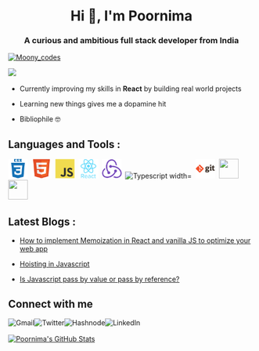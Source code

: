 <h1 align="center">Hi 👋, I'm Poornima</h1>
<h3 align="center">A curious and ambitious full stack developer from India</h3>
<p align="left"> <a href="https://twitter.com/Moony_codes" target="blank"><img src="https://img.shields.io/twitter/follow/Moony_codes?logo=twitter&style=flat-square" alt="Moony_codes" /></a> </p>
<img src="https://komarev.com/ghpvc/?username=poornima-alugubelly&style=flat-square" />


- Currently improving my skills in **React** by building real world projects

- Learning new things gives me a dopamine hit 

- Bibliophile :nerd_face:

## Languages and Tools :
<div>
  <img src="https://github.com/devicons/devicon/blob/master/icons/css3/css3-plain-wordmark.svg"  title="CSS3" alt="CSS" width="40" height="40"/>&nbsp;
  <img src="https://github.com/devicons/devicon/blob/master/icons/html5/html5-original.svg" title="HTML5" alt="HTML" width="40" height="40"/>&nbsp;
   <img src="https://github.com/devicons/devicon/blob/master/icons/javascript/javascript-original.svg" title="JavaScript" alt="JavaScript" width="40" height="40"/>&nbsp;
  <img src="https://github.com/devicons/devicon/blob/master/icons/react/react-original-wordmark.svg" title="React" alt="React" width="40" height="40"/>&nbsp;
  <img src="https://github.com/devicons/devicon/blob/master/icons/redux/redux-original.svg" title="Redux" alt="Redux " width="40" height="40"/>&nbsp;
  <img src="https://img.icons8.com/color/48/000000/typescript.png" title="Typescript" alt="Typescript width="40" height="40"/>&nbsp;
  <img src="https://github.com/devicons/devicon/blob/master/icons/git/git-original-wordmark.svg" title="Git" **alt="Git" width="40" height="40"/>&nbsp;
  <img src="https://cdn.jsdelivr.net/gh/devicons/devicon/icons/jira/jira-original-wordmark.svg" width="40" height="40" />&nbsp;
                                                                                                                      <img src="https://img.icons8.com/color/48/000000/firebase.png" width="40" height="40" />&nbsp;
                                                                                                                     
</div>

## Latest Blogs :

- [How to implement Memoization in React and vanilla JS to optimize your web app](https://poornima-alugubelly.hashnode.dev/how-to-implement-memoization-in-react-and-vanilla-js-to-optimize-your-web-app)

- [Hoisting in Javascript](https://www.scaler.com/topics/hoisting-in-javascript/)

- [Is Javascript pass by value or pass by reference?](https://poornima-alugubelly.hashnode.dev/is-javascript-pass-by-value-or-pass-by-reference)

## Connect with me
<a href="mailto:poornima.alugubelly@gmail.com"><img src="https://img.shields.io/badge/Gmail-D14836?style=for-the-badge&logo=gmail&logoColor=white" alt="Gmail" align="left"/></a> 
<a href="https://twitter.com/Moony_codes"><img src="https://img.shields.io/badge/Twitter-1DA1F2?style=for-the-badge&logo=twitter&logoColor=white" alt="Twitter"  align="left"/></a>
<a href="https://poornima-alugubelly.hashnode.dev/"><img src="https://img.shields.io/badge/Hashnode-2962FF?style=for-the-badge&logo=hashnode&logoColor=white" alt="Hashnode" align="left" /> </a>
<a href="https://www.linkedin.com/in/poornima-alugubelly-aa13291b6/"><img src="https://img.shields.io/badge/LinkedIn-0077B5?style=for-the-badge&logo=linkedin&logoColor=white" alt="LinkedIn" align="left"/></a>
<br>
 
<a href="https://github.com/poornima-alugubelly">
  <img align="center" src="https://github-readme-stats.vercel.app/api?username=poornima-alugubelly&show_icons=true&line_height=27&count_private=true&theme=algolia" alt="Poornima's GitHub Stats" />
</a>
